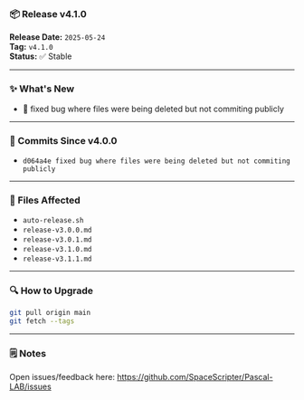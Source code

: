 ### 📦 Release v4.1.0

**Release Date:** `2025-05-24`  
**Tag:** `v4.1.0`  
**Status:** ✅ Stable

---

### ✨ What's New
- 🔧 fixed bug where files were being deleted but not commiting publicly

---

### 🧾 Commits Since v4.0.0
- `d064a4e fixed bug where files were being deleted but not commiting publicly`

---

### 📁 Files Affected
- `auto-release.sh`
- `release-v3.0.0.md`
- `release-v3.0.1.md`
- `release-v3.1.0.md`
- `release-v3.1.1.md`

---

### 🔍 How to Upgrade
```bash
git pull origin main
git fetch --tags
```

---

### 🗒️ Notes
Open issues/feedback here: <https://github.com/SpaceScripter/Pascal-LAB/issues>
